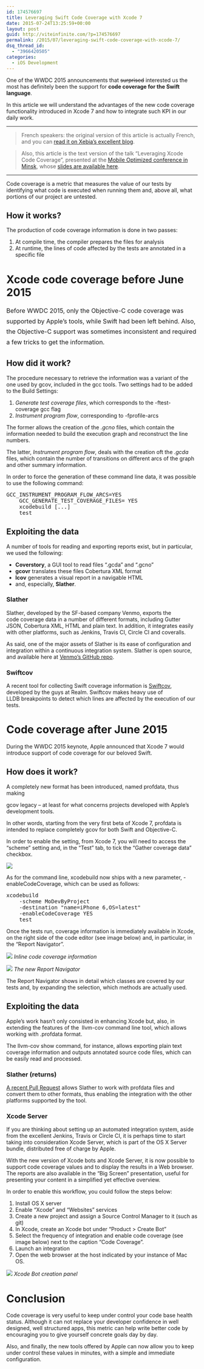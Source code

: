 ```yaml
---
id: 174576697
title: Leveraging Swift Code Coverage with Xcode 7
date: 2015-07-24T13:25:59+00:00
layout: post
guid: http://viteinfinite.com/?p=174576697
permalink: /2015/07/leveraging-swift-code-coverage-with-xcode-7/
dsq_thread_id:
  - "3966420505"
categories:
  - iOS Development
---
```


One of the WWDC 2015 announcements that <del>surprised</del> interested us the most has definitely been the support for **code coverage for the Swift language**.
  
In this article we will understand the advantages of the new code coverage functionality introduced in Xcode 7 and how to integrate such KPI in our daily work.

<!--more-->

* * *

> French speakers: the original version of this article is actually French, and you can [read it on Xebia’s excellent blog](http://blog.xebia.fr/2015/07/20/exploitons-la-couverture-de-code-en-swift/).

> Also, this article is the text version of the talk “Leveraging Xcode Code Coverage”, presented at the [Mobile Optimized conference in Minsk](https://mo.dev.by), whose [slides are available here](https://speakerdeck.com/viteinfinite/leveraging-xcode-code-coverage).

* * *

Code coverage is a metric that measures the value of our tests by identifying what code is executed when running them and, above all, what portions of our project are untested.

## How it works?

The production of code coverage information is done in two passes:

  1. At compile time, the compiler prepares the files for analysis
  2. At runtime, the lines of code affected by the tests are annotated in a specific file

# Xcode code coverage before June 2015

<span style="line-height: 1.714285714; font-size: 1rem;">Before WWDC 2015, only the Objective-C code coverage was supported by Apple’s tools, while Swift had been left behind. Also, the Objective-C support was sometimes inconsistent and required a few tricks to get the information.</span>

## How did it work?

The procedure necessary to retrieve the information was a variant of the one used by gcov, included in the gcc tools. Two settings had to be added to the Build Settings:

  1. _Generate test coverage files_, which corresponds to the <span class="lang:default decode:true  crayon-inline">-ftest-coverage</span> gcc flag
  2. _Instrument program flow_, corresponding to <span class="lang:default decode:true  crayon-inline ">-fprofile-arcs</span>

The former allows the creation of the _.gcno_ files, which contain the information needed to build the execution graph and reconstruct the line numbers.

The latter, _Instrument program flow_, deals with the creation oft the _.gcda_ files, which contain the number of transitions on different arcs of the graph and other summary information.

In order to force the generation of these command line data, it was possible to use the following command:

<pre class="lang:sh decode:true">GCC_INSTRUMENT_PROGRAM_FLOW_ARCS=YES
    GCC_GENERATE_TEST_COVERAGE_FILES= YES
    xcodebuild [...]
    test
</pre>

## Exploiting the data

A number of tools for reading and exporting reports exist, but in particular, we used the following:

  * **Coverstory**, a GUI tool to read files “.gcda” and “.gcno”
  * **gcovr** translates these files Cobertura XML format
  * **lcov** generates a visual report in a navigable HTML
  * and, especially, **Slather**.

### Slather

Slather, developed by the SF-based company Venmo, exports the code coverage data in a number of different formats, including Gutter JSON, Cobertura XML, HTML and plain text. In addition, it integrates easily with other platforms, such as Jenkins, Travis CI, Circle CI and coveralls.

As said, one of the major assets of Slather is its ease of configuration and integration within a continuous integration system. Slather is open source, and available here at [Venmo’s GitHub repo](http://github.com/venmo/Slather).

### Swiftcov

A recent tool for collecting Swift coverage information is [Swiftcov](https://github.com/realm/SwiftCov), developed by the guys at Realm. Swiftcov makes heavy use of LLDB breakpoints to detect which lines are affected by the execution of our tests.

# Code coverage after June 2015

During the WWDC 2015 keynote, Apple announced that Xcode 7 would introduce support of code coverage for our beloved Swift.

## How does it work?

A completely new format has been introduced, named profdata, thus making
  
gcov legacy – at least for what concerns projects developed with Apple’s development tools.

In other words, starting from the very first beta of Xcode 7, profdata is intended to replace completely gcov for both Swift and Objective-C.

In order to enable the setting, from Xcode 7, you will need to access the “scheme” setting and, in the “Test” tab, to tick the “Gather coverage data” checkbox.

![](http://viteinfinite.com/wp-content/uploads/2015/07/collect_coverage_annotated.png)

As for the command line, xcodebuild now ships with a new parameter, <span class="lang:default decode:true  crayon-inline">-enableCodeCoverage</span>, which can be used as follows:

<pre class="lang:sh decode:true">xcodebuild
    -scheme MoDevByProject
    -destination "name=iPhone 6,OS=latest"
    -enableCodeCoverage YES
    test
</pre>

Once the tests run, coverage information is immediately available in Xcode, on the right side of the code editor (see image below) and, in particular, in the “Report Navigator”.

![](http://viteinfinite.com/wp-content/uploads/2015/07/Screen-Shot-2015-07-24-at-15.03.52.png)
_Inline code coverage information_

![](http://viteinfinite.com/wp-content/uploads/2015/07/Screen-Shot-2015-07-14-at-11.41.36.png)
_The new Report Navigator_

The Report Navigator shows in detail which classes are covered by our tests and, by expanding the selection, which methods are actually used.

## Exploiting the data

Apple’s work hasn’t only consisted in enhancing Xcode but, also, in extending the features of the  <span class="lang:default decode:true  crayon-inline">llvm-cov</span> command line tool, which allows working with .profdata format.

The <span class="lang:default decode:true  crayon-inline ">llvm-cov show</span> command, for instance, allows exporting plain text coverage information and outputs annotated source code files, which can be easily read and processed.

### Slather (returns)

[A recent Pull Request](https://github.com/venmo/slather/pull/92) allows Slather to work with profdata files and convert them to other formats, thus enabling the integration with the other platforms supported by the tool.

### Xcode Server

If you are thinking about setting up an automated integration system, aside from the excellent Jenkins, Travis or Circle CI, it is perhaps time to start taking into consideration Xcode Server, which is part of the OS X Server bundle, distributed free of charge by Apple.

With the new version of Xcode bots and Xcode Server, it is now possible to support code coverage values ​​and to display the results in a Web browser. The reports are also available in the “Big Screen” presentation, useful for presenting your content in a simplified yet effective overview.

In order to enable this workflow, you could follow the steps below:

  1. Install OS X server
  2. Enable “Xcode” and “Websites” services
  3. Create a new project and assign a Source Control Manager to it (such as git)
  4. In Xcode, create an Xcode bot under “Product > Create Bot”
  5. Select the frequency of integration and enable code coverage (see image below) next to the caption “Code Coverage”.
  6. Launch an integration
  7. Open the web browser at the host indicated by your instance of Mac OS.

![](http://viteinfinite.com/wp-content/uploads/2015/07/bot_coverage.png)
_Xcode Bot creation panel_ 

# Conclusion

Code coverage is very useful to keep under control your code base health status. Although it can not replace your developer confidence in well designed, well structured apps, this metric can help write better code by encouraging you to give yourself concrete goals day by day.

Also, and finally, the new tools offered by Apple can now allow you to keep under control these values ​​in minutes, with a simple and immediate configuration.